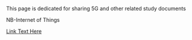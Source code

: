 This page is dedicated for sharing 5G and other related study documents

NB-Internet of Things

<a href="https://github.com/prtkmishra/Documents/blob/master/NB-IoT_Overview.pdf">Link Text Here</a>
    
